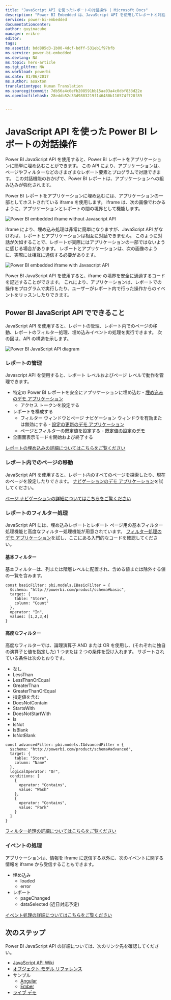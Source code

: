```yaml
---
title: "JavaScript API を使ったレポートの対話操作 | Microsoft Docs"
description: "Power BI Embedded は、JavaScript API を使用してレポートと対話します。"
services: power-bi-embedded
documentationcenter: 
author: guyinacube
manager: erikre
editor: 
tags: 
ms.assetid: bdd885d3-1b00-4dcf-bdff-531eb1f97bfb
ms.service: power-bi-embedded
ms.devlang: NA
ms.topic: hero-article
ms.tgt_pltfrm: NA
ms.workload: powerbi
ms.date: 01/06/2017
ms.author: asaxton
translationtype: Human Translation
ms.sourcegitcommit: 7db56a4c0efb208591bb15aa03a4c0dbf833d22e
ms.openlocfilehash: 28eddb52c33d9883219f146480b110574f728f89


---
```

# <a name="interact-with-power-bi-reports-using-the-javascript-api"></a>JavaScript API を使った Power BI レポートの対話操作
Power BI JavaScript API を使用すると、Power BI レポートをアプリケーションに簡単に埋め込むことができます。 この API により、アプリケーションは、ページやフィルターなどのさまざまなレポート要素とプログラムで対話できます。 この対話機能のおかげで、Power BI レポートは、アプリケーションへの組み込みが強化されます。

Power BI レポートをアプリケーションに埋め込むには、アプリケーションの一部としてホストされている iframe を使用します。 iframe は、次の画像でわかるように、アプリケーションとレポートの間の境界として機能します。 

![Power BI embedded iframe without Javascript API](media/powerbi-embedded-interact-with-reports/powerbi-embedded-interact-report-1.png)

iframe により、埋め込み処理は非常に簡単になりますが、JavaScript API がなければ、レポートとアプリケーションは相互に対話できません。 このように対話が欠如することで、レポートが実際にはアプリケーションの一部ではないように感じる場合があります。 レポートとアプリケーションは、次の画像のように、実際には相互に通信する必要があります。

![Power BI embedded iframe with Javascript API](media/powerbi-embedded-interact-with-reports/powerbi-embedded-interact-report-2.png)

Power BI JavaScript API を使用すると、iframe の境界を安全に通過するコードを記述することができます。 これにより、アプリケーションは、レポートでの操作をプログラムで実行したり、ユーザーがレポート内で行った操作からのイベントをリッスンしたりできます。

## <a name="what-can-you-do-with-the-power-bi-javascript-api"></a>Power BI JavaScript API でできること
JavaScript API を使用すると、レポートの管理、レポート内でのページの移動、レポートのフィルター処理、埋め込みイベントの処理を実行できます。 次の図は、API の構造を示します。

![Power BI JavaScript API diagram](media/powerbi-embedded-interact-with-reports/powerbi-embedded-interact-report-3.png)

### <a name="manage-reports"></a>レポートの管理
Javascript API を使用すると、レポート レベルおよびページ レベルで動作を管理できます。

* 特定の Power BI レポートを安全にアプリケーションに埋め込む - [埋め込みのデモ アプリケーション](http://azure-samples.github.io/powerbi-angular-client/#/scenario1)
  * アクセス トークンを設定する
* レポートを構成する
  * フィルター ウィンドウとページ ナビゲーション ウィンドウを有効または無効にする - [設定の更新のデモ アプリケーション](http://azure-samples.github.io/powerbi-angular-client/#/scenario6)
  * ページとフィルターの既定値を設定する - [既定値の設定のデモ](http://azure-samples.github.io/powerbi-angular-client/#/scenario5)
* 全画面表示モードを開始および終了する

[レポートの埋め込みの詳細についてはこちらをご覧ください](https://github.com/Microsoft/PowerBI-JavaScript/wiki/Embedding-Basics)

### <a name="navigate-to-pages-in-a-report"></a>レポート内でのページの移動
JavaScript API を使用すると、レポート内のすべてのページを探索したり、現在のページを設定したりできます。 [ナビゲーションのデモ アプリケーション](http://azure-samples.github.io/powerbi-angular-client/#/scenario3)を試してください。

[ページ ナビゲーションの詳細についてはこちらをご覧ください](https://github.com/Microsoft/PowerBI-JavaScript/wiki/Page-Navigation)

### <a name="filter-a-report"></a>レポートのフィルター処理
JavaScript API には、埋め込みレポートとレポート ページ用の基本フィルター処理機能と高度なフィルター処理機能が用意されています。 [フィルター処理のデモ アプリケーション](http://azure-samples.github.io/powerbi-angular-client/#/scenario4)を試し、ここにある入門的なコードを確認してください。  

#### <a name="basic-filters"></a>基本フィルター
基本フィルターは、列または階層レベルに配置され、含める値または除外する値の一覧を含みます。

```
const basicFilter: pbi.models.IBasicFilter = {
  $schema: "http://powerbi.com/product/schema#basic",
  target: {
    table: "Store",
    column: "Count"
  },
  operator: "In",
  values: [1,2,3,4]
}
```


#### <a name="advanced-filters"></a>高度なフィルター
高度なフィルターでは、論理演算子 AND または OR を使用し、(それぞれに独自の演算子と値を指定した) 1 つまたは 2 つの条件を受け入れます。 サポートされている条件は次のとおりです。

* なし
* LessThan
* LessThanOrEqual
* GreaterThan
* GreaterThanOrEqual
* 指定値を含む
* DoesNotContain
* StartsWith
* DoesNotStartWith
* Is
* IsNot
* IsBlank
* IsNotBlank

```
const advancedFilter: pbi.models.IAdvancedFilter = {
  $schema: "http://powerbi.com/product/schema#advanced",
  target: {
    table: "Store",
    column: "Name"
  },
  logicalOperator: "Or",
  conditions: [
    {
      operator: "Contains",
      value: "Wash"
    },
    {
      operator: "Contains",
      value: "Park"
    }
  ]
}
```
[フィルター処理の詳細についてはこちらをご覧ください](https://github.com/Microsoft/PowerBI-JavaScript/wiki/Filters)

### <a name="handling-events"></a>イベントの処理
アプリケーションは、情報を iframe に送信する以外に、次のイベントに関する情報を iframe から受信することもできます。

* 埋め込み
  * loaded
  * error
* レポート
  * pageChanged
  * dataSelected (近日対応予定)

[イベント処理の詳細についてはこちらをご覧ください](https://github.com/Microsoft/PowerBI-JavaScript/wiki/Handling-Events)

## <a name="next-steps"></a>次のステップ
Power BI JavaScript API の詳細については、次のリンク先を確認してください。

* [JavaScript API Wiki](https://github.com/Microsoft/PowerBI-JavaScript/wiki)
* [オブジェクト モデル リファレンス](https://microsoft.github.io/powerbi-models/modules/_models_.html)
* サンプル
  * [Angular](http://azure-samples.github.io/powerbi-angular-client)
  * [Ember](https://github.com/Microsoft/powerbi-ember)
* [ライブ デモ](https://microsoft.github.io/PowerBI-JavaScript/demo/)




<!--HONumber=Jan17_HO1-->


